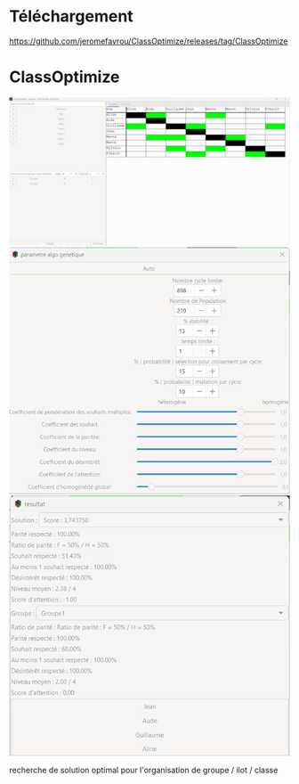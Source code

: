 # Téléchargement 

https://github.com/jeromefavrou/ClassOptimize/releases/tag/ClassOptimize


# ClassOptimize

![Texte alternatif](https://github.com/jeromefavrou/ClassOptimize/blob/main/Sans%20titre.png)
![Texte alternatif](https://github.com/jeromefavrou/ClassOptimize/blob/main/Sans%20titre3.png)
![Texte alternatif](https://github.com/jeromefavrou/ClassOptimize/blob/main/Sans%20titre2.png)

recherche de solution optimal pour l'organisation  de groupe / ilot / classe 
